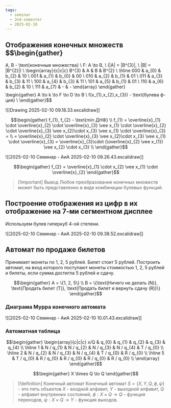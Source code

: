 ```yaml
---
tags:
  - seminar
  - 2nd-semester
  - 2025-02-10
---
```

 ## Отображения конечных множеств $$\begin{gather}
A, B - \text{конечные множества} \\ F: A \to B, \ (|A| = |B^{3}|, \ |B| = |B^{2}|) \\ \begin{array}{c|c|c}
B^{3} & A & B & B^{2} \\
\hline 000 & a_{0} & b_{2} & 10 \\
001 & a_{1} & b_{0} & 00 \\
010 & a_{2} & b_{1} & 01 \\
011 & a_{3} & b_{3} & 11 \\
100 & a_{4} & b_{3} & 11 \\
101 & a_{5} & b_{1} & 01 \\
110 & a_{6} & b_{2} & 10 \\
111 & a_{7} & - & -
\end{array} \end{gather}$$
$$\begin{gather}
A \to k \to F \to D \to B \\
f(x_{1},x_{2},x_{3}) - \text{булева ф-ция} \\
\end{gather}$$

![[Drawing 2025-02-10 09.18.33.excalidraw]]

$$\begin{gather}
f_{1}, f_{2} - \text{min ДНФ} \\
f_{1} = \overline{x}_{1} \cdot \overline{x}_{2} \cdot \overline{x}_{3} \vee x_{1} \cdot \overline{x}_{2} \cdot \overline{x}_{3} \vee x_{2}\cdot x_{3} \vee x_{1} \cdot \overline{x}_{3} = \\
= \overline{x}_{2} \cdot \overline{x}_{3} \vee x_{2}\cdot x_{3} \vee x_{1} \cdot \overline{x}_{3} = \overline{x}_{3}\cdot (\overline{x}_{2} \vee x_{1}) \vee x_{2} \cdot x_{3} \\
\end{gather}$$

![[2025-02-10 Семинар - АиА 2025-02-10 09.26.43.excalidraw]]

$$\begin{gather}
f_{2} = \overline{x}_{1} \cdot x_{2} \vee x_{1} \cdot \overline{x}_{2}
\end{gather}$$

> [!important] Вывод
> Любое преобразование конечных множеств может быть представленно в виде комбинации булевых функций.

## Построение отображения из цифр в их отображение на 7-ми сегментном дисплее

Используем булев гиперкуб 4-ой степени.

![[2025-02-10 Семинар - АиА 2025-02-10 09.38.52.excalidraw]]

## Автомат по продаже билетов

Принимает монеты по 1, 2, 5 рублей. Билет стоит 5 рублей.
Построить автомат, на вход которого поступают монеты стоимостью 1, 2, 5 рублей и билеты, если сумма достигла 5 рублей и сдачу.

$$\begin{gather}
A = \{1, 2, 5\} \\
B = \{\text{Ничего не делать (N)}, \text{Продать билет (T)}, \text{Продать билет и вернуть сдачу (R)}\}
\end{gather}$$

### Диаграма Мурра конечного автомата

![[2025-02-10 Семинар - АиА 2025-02-10 10.01.43.excalidraw]]

### Автоматная таблица

$$\begin{gather}
\begin{array}{c|c|c}
x/Q & q_{0} & q_{1} & q_{2} & q_{3} & q_{4} \\
\hline 1 & N / q_{1} & N / q_{2} & N / q_{3} & N / q_{4} & T / q_{0} \\
\hline 2 & N / q_{2} & N / q_{3} &  N / q_{4} & T / q_{0} & R / q_{0} \\
\hline 5 & T / q_{0} & R / q_{0} & R / q_{0} & R / q_{0} & R / q_{0} \\
\end{array}
\end{gather}$$

$$\begin{gather}
X \times Q \to Q
\end{gather}$$

> [!definition] Конечный автомат
> Конечный автомат $S = \{ X, Y, Q, \phi, \psi \}$ - это пять объектов $X$ - входной алфавит, $Y$ - выходной алфавит, $Q$ - алфавит внутренних состояний, $\phi: X \times Q \to Q$ - функция переходов, $\psi: X \times Q \to Y$ - функция выходов.

